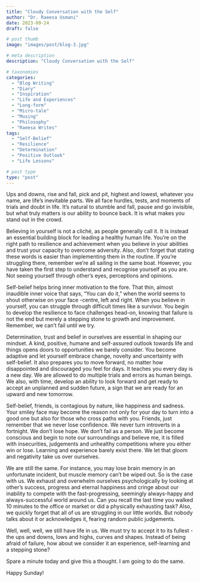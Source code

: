 ```yaml
---
title: "Cloudy Conversation with the Self"
author: "Dr. Raeesa Usmani"
date: 2023-09-24
draft: false

# post thumb
image: "images/post/blog-3.jpg"

# meta description
description: "Cloudy Conversation with the Self"

# taxonomies
categories:
  - "Blog Writing"
  - "Diary"
  - "Inspiration"
  - "Life and Experiences"
  - "Long-form"
  - "Micro-tale"
  - "Musing"
  - "Philosophy"
  - "Raeesa Writes"
tags:
  - "Self-Belief"
  - "Resilience"
  - "Determination"
  - "Positive Outlook"
  - "Life Lessons"

# post type
type: "post"
---
```


Ups and downs, rise and fall, pick and pit, highest and lowest, whatever you name, are life’s inevitable parts. We all face hurdles, tests, and moments of trials and doubt in life. It’s natural to stumble and fall, pause and go invisible, but what truly matters is our ability to bounce back. It is what makes you stand out in the crowd.

Believing in yourself is not a cliché, as people generally call it. It is instead an essential building block for leading a healthy human life. You’re on the right path to resilience and achievement when you believe in your abilities and trust your capacity to overcome adversity. Also, don’t forget that stating these words is easier than implementing them in the routine. If you’re struggling there, remember we’re all sailing in the same boat. However, you have taken the first step to understand and recognise yourself as you are. Not seeing yourself through other’s eyes, perceptions and opinions.

Self-belief helps bring inner motivation to the fore. That thin, almost inaudible inner voice that says, “You can do it,” when the world seems to shout otherwise on your face -centre, left and right. When you believe in yourself, you can struggle through difficult times like a survivor. You begin to develop the resilience to face challenges head-on, knowing that failure is not the end but merely a stepping stone to growth and improvement. Remember, we can’t fail until we try.

Determination, trust and belief in ourselves are essential in shaping our mindset. A kind, positive, humane and self-assured outlook towards life and things opens doors to opportunities we barely consider. You become adaptive and let yourself embrace change, novelty and uncertainty with self-belief. It also prepares you to move forward, no matter how disappointed and discouraged you feel for days. It teaches you every day is a new day. We are allowed to do multiple trials and errors as human beings. We also, with time, develop an ability to look forward and get ready to accept an unplanned and sudden future, a sign that we are ready for an upward and new tomorrow.

Self-belief, friends, is contagious by nature, like happiness and sadness. Your smiley face may become the reason not only for your day to turn into a good one but also for those who cross paths with you. Friends, just remember that we never lose confidence. We never turn introverts in a fortnight. We don’t lose hope. We don’t fail as a person. We just become conscious and begin to note our surroundings and believe me, it is filled with insecurities, judgements and unhealthy competitions where you either win or lose. Learning and experience barely exist there. We let that gloom and negativity take us over ourselves.

We are still the same. For instance, you may lose brain memory in an unfortunate incident, but muscle memory can’t be wiped out. So is the case with us. We exhaust and overwhelm ourselves psychologically by looking at other’s success, progress and eternal happiness and cringe about our inability to compete with the fast-progressing, seemingly always-happy and always-successful world around us. Can you recall the last time you walked 10 minutes to the office or market or did a physically exhausting task? Also, we quickly forget that all of us are struggling in our little worlds. But nobody talks about it or acknowledges it, fearing random public judgements.

Well, well, well, we still have life in us. We must try to accept it to its fullest -the ups and downs, lows and highs, curves and shapes. Instead of being afraid of failure, how about we consider it an experience, self-learning and a stepping stone?

Spare a minute today and give this a thought. I am going to do the same.

Happy Sunday!
